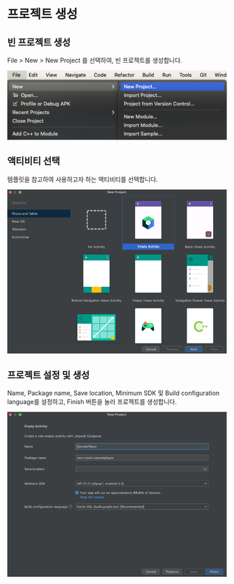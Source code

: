 # 프로젝트 생성

## 빈 프로젝트 생성

File > New > New Project 를 선택하여, 빈 프로젝트를 생성합니다.

![](./img/new-project-from-menu.png)

## 액티비티 선택

템플릿을 참고하여 사용하고자 하는 액티비티를 선택합니다.

![](./img/select-activity.png)

## 프로젝트 설정 및 생성

Name, Package name, Save location, Minimum SDK 및 Build configuration language를 설정하고, Finish 버튼을 눌러 프로젝트를 생성합니다.

![](./img/create-project.png)
